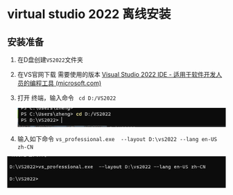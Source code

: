 # virtual studio 2022 离线安装

## 安装准备

1. 在D盘创建`VS2022`文件夹 

2. 在VS官网下载 需要使用的版本 [Visual Studio 2022 IDE - 适用于软件开发人员的编程工具 (microsoft.com)](https://visualstudio.microsoft.com/zh-hans/vs/)

3. 打开 终端，输入命令 ` cd D:/VS2022`

   ![image-20221113182232347](./images/image-20221113182232347.png)

4. 输入如下命令 `vs_professional.exe  --layout D:\vs2022 --lang en-US zh-CN`

![image-20221113181839739](./images/image-20221113181839739.png)